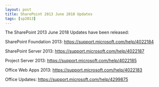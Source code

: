 ```yaml
---
layout: post
title: SharePoint 2013 June 2018 Updates
tags: [sp2013]
---
```


The SharePoint 2013 June 2018 Updates have been released:

SharePoint Foundation 2013: <https://support.microsoft.com/help/4022184>

SharePoint Server 2013: <https://support.microsoft.com/help/4022187>

Project Server 2013: <https://support.microsoft.com/help/4022185>

Office Web Apps 2013: <https://support.microsoft.com/help/4022183>

Office Updates: <https://support.microsoft.com/help/4299875>